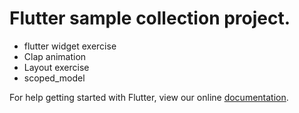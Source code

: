 # Flutter sample collection project.


- flutter widget exercise
- Clap animation
- Layout exercise
- scoped_model 

For help getting started with Flutter, view our online
[documentation](https://flutter.io/).

